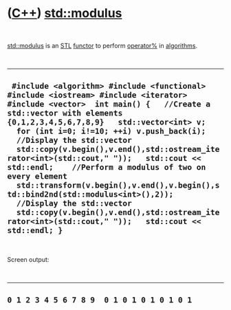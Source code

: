 



 

 

 

 

 

([C++](Cpp.md)) [std::modulus](CppModulus.md)
===============================================

 

[std::modulus](CppModulus.md) is an [STL](CppStl.md)
[functor](CppFunctor.md) to perform [operator%](CppOperatorModulus.md)
in [algorithms](CppAlgorithm.md).

 

  ------------------------------------------------------------------------------------------------------------------------------------------------------------------------------------------------------------------------------------------------------------------------------------------------------------------------------------------------------------------------------------------------------------------------------------------------------------------------------------------------------------------------------------------------------------------------------------------------------------------------------------------------------------
  ` #include <algorithm> #include <functional> #include <iostream> #include <iterator> #include <vector>  int main() {   //Create a std::vector with elements {0,1,2,3,4,5,6,7,8,9}   std::vector<int> v;   for (int i=0; i!=10; ++i) v.push_back(i);    //Display the std::vector   std::copy(v.begin(),v.end(),std::ostream_iterator<int>(std::cout," "));   std::cout << std::endl;    //Perform a modulus of two on every element   std::transform(v.begin(),v.end(),v.begin(),std::bind2nd(std::modulus<int>(),2));    //Display the std::vector   std::copy(v.begin(),v.end(),std::ostream_iterator<int>(std::cout," "));   std::cout << std::endl; }`
  ------------------------------------------------------------------------------------------------------------------------------------------------------------------------------------------------------------------------------------------------------------------------------------------------------------------------------------------------------------------------------------------------------------------------------------------------------------------------------------------------------------------------------------------------------------------------------------------------------------------------------------------------------------

 

Screen output:

 

  ----------------------------------------------
  ` 0 1 2 3 4 5 6 7 8 9  0 1 0 1 0 1 0 1 0 1 `
  ----------------------------------------------

 

 

 

 

 





 



